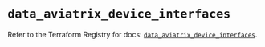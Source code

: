 # `data_aviatrix_device_interfaces`

Refer to the Terraform Registry for docs: [`data_aviatrix_device_interfaces`](https://registry.terraform.io/providers/aviatrixsystems/aviatrix/8.1.10/docs/data-sources/device_interfaces).
